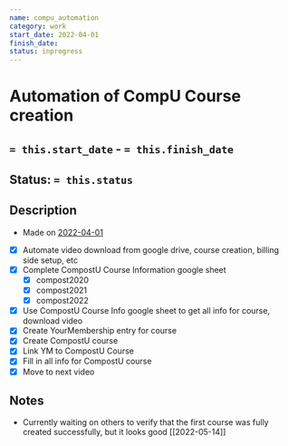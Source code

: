 ```yaml
---
name: compu_automation
category: work
start_date: 2022-04-01
finish_date:
status: inprogress
---
```

# Automation of CompU Course creation
## `= this.start_date` - `= this.finish_date`
## Status: `= this.status`
## Description
- Made on [2022-04-01](../Daily_Notes/2022-04-01.md)
- [x] Automate video download from google drive, course creation, billing side setup, etc
- [x] Complete CompostU Course Information google sheet
	- [x] compost2020
	- [x] compost2021
	- [x] compost2022
- [x] Use CompostU Course Info google sheet to get all info for course, download video
- [x] Create YourMembership entry for course
- [x] Create CompostU course
- [x] Link YM to CompostU Course
- [x] Fill in all info for CompostU course
- [x] Move to next video

## Notes
- Currently waiting on others to verify that the first course was fully created successfully, but it looks good [[2022-05-14]]